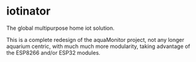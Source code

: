 # iotinator
The global multipurpose home iot solution.

This is a complete redesign of the aquaMonitor project, not any longer aquarium centric, with much much more modularity, taking advantage of the ESP8266 and/or ESP32 modules.
